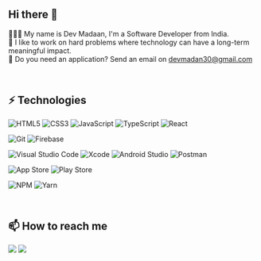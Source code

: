 ## Hi there 👋

🧑🏻‍💻 My name is Dev Madaan, I'm a Software Developer from India.  
🔭 I like to work on hard problems where technology can have a long-term meaningful impact.  
📩 Do you need an application? Send an email on devmadan30@gmail.com


<br />

## ⚡️ Technologies
![HTML5](https://img.shields.io/badge/-HTML5-%23E44D27?style=flat-square&logo=html5&logoColor=ffffff)
![CSS3](https://img.shields.io/badge/-CSS3-%231572B6?style=flat-square&logo=css3)
![JavaScript](https://img.shields.io/badge/-JavaScript-%23F7DF1C?style=flat-square&logo=javascript&logoColor=000000&labelColor=%23F7DF1C&color=%23FFCE5A)
![TypeScript](https://img.shields.io/badge/-TypeScript-007ACC?style=flat-square&logo=typescript&logoColor=white)
![React](https://img.shields.io/badge/-React-%23282C34?style=flat-square&logo=react)

![Git](https://img.shields.io/badge/git-%23F05033.svg?style=for-the-badge&logo=git&logoColor=white)
![Firebase](https://img.shields.io/badge/firebase-%23039BE5.svg?style=for-the-badge&logo=firebase)

![Visual Studio Code](https://img.shields.io/badge/Visual%20Studio%20Code-0078d7.svg?style=for-the-badge&logo=visual-studio-code&logoColor=white)
![Xcode](https://img.shields.io/badge/Xcode-007ACC?style=for-the-badge&logo=Xcode&logoColor=white)
![Android Studio](https://img.shields.io/badge/Android%20Studio-3DDC84.svg?style=for-the-badge&logo=android-studio&logoColor=white)
![Postman](https://img.shields.io/badge/Postman-FF6C37?style=for-the-badge&logo=postman&logoColor=white)

![App Store](https://img.shields.io/badge/App_Store-0D96F6?style=for-the-badge&logo=app-store&logoColor=white)
![Play Store](https://img.shields.io/badge/Google_Play-414141?style=for-the-badge&logo=google-play&logoColor=white)

![NPM](https://img.shields.io/badge/NPM-%23000000.svg?style=for-the-badge&logo=npm&logoColor=white)
![Yarn](https://img.shields.io/badge/yarn-%232C8EBB.svg?style=for-the-badge&logo=yarn&logoColor=white)

<br />

## 📫 How to reach me

[![](https://img.shields.io/badge/-@devmadaan-0A66C2?style=flat-square&logo=LinkedIn&logoColor=ffffff)](https://www.linkedin.com/in/dev-madaan-42520911a/)
[![](https://img.shields.io/badge/-devmadan30@gmail.com-EA4335?style=flat-square&logo=gmail&logoColor=fff)](mailto:devmadan30@gmail.com) 
